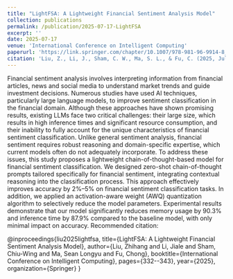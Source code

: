 ```yaml
---
title: "LightFSA: A Lightweight Financial Sentiment Analysis Model"
collection: publications
permalink: /publication/2025-07-17-LightFSA
excerpt: ''
date: 2025-07-17
venue: 'International Conference on Intelligent Computing'
paperurl: 'https://link.springer.com/chapter/10.1007/978-981-96-9914-8_28'
citation: 'Liu, Z., Li, J., Sham, C. W., Ma, S. L., & Fu, C. (2025, July). LightFSA: A Lightweight Financial Sentiment Analysis Model. In International Conference on Intelligent Computing (pp. 332-343). Singapore: Springer Nature Singapore.'
---
```


Financial sentiment analysis involves interpreting information from financial articles, news and social media to understand market trends and guide investment decisions. Numerous studies have used AI techniques, particularly large language models, to improve sentiment classification in the financial domain. Although these approaches have shown promising results, existing LLMs face two critical challenges: their large size, which results in high inference times and significant resource consumption, and their inability to fully account for the unique characteristics of financial sentiment classification. Unlike general sentiment analysis, financial sentiment requires robust reasoning and domain-specific expertise, which current models often do not adequately incorporate. To address these issues, this study proposes a lightweight chain-of-thought-based model for financial sentiment classification. We designed zero-shot chain-of-thought prompts tailored specifically for financial sentiment, integrating contextual reasoning into the classification process. This approach effectively improves accuracy by 2%–5% on financial sentiment classification tasks. In addition, we applied an activation-aware weight (AWQ) quantization algorithm to selectively reduce the model parameters. Experimental results demonstrate that our model significantly reduces memory usage by 90.3% and inference time by 87.9% compared to the baseline model, with only minimal impact on accuracy.
Recommended citation: 

@inproceedings{liu2025lightfsa,
  title={LightFSA: A Lightweight Financial Sentiment Analysis Model},
  author={Liu, Zhihang and Li, Jiale and Sham, Chiu-Wing and Ma, Sean Longyu and Fu, Chong},
  booktitle={International Conference on Intelligent Computing},
  pages={332--343},
  year={2025},
  organization={Springer}
}
